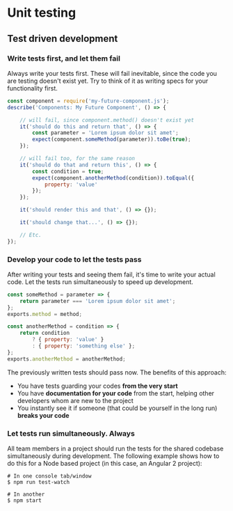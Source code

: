 # Unit testing

## Test driven development

### Write tests first, and let them fail
Always write your tests first. These will fail inevitable, since the code you are testing doesn't exist yet. Try to think of it as writing specs for your functionality first.

```js
const component = require('my-future-component.js');
describe('Components: My Future Component', () => {

	// will fail, since component.method() doesn't exist yet
	it('should do this and return that', () => {
		const parameter = 'Lorem ipsum dolor sit amet';
		expect(component.someMethod(parameter)).toBe(true);
	});

	// will fail too, for the same reason
	it('should do that and return this', () => {
		const condition = true;
		expect(component.anotherMethod(condition)).toEqual({
			property: 'value'
		});
	});

	it('should render this and that', () => {});

	it('should change that...', () => {});

	// Etc.
});
```

### Develop your code to let the tests pass
After writing your tests and seeing them fail, it's time to write your actual code. Let the tests run simultaneously to speed up development.

```js
const someMethod = parameter => {
	return parameter === 'Lorem ipsum dolor sit amet';
};
exports.method = method;

const anotherMethod = condition => {
	return condition
		? { property: 'value' }
		: { property: 'something else' };
};
exports.anotherMethod = anotherMethod;
```

The previously written tests should pass now. The benefits of this approach:

- You have tests guarding your codes **from the very start**
- You have **documentation for your code** from the start, helping other developers whom are new to the project
- You instantly see it if someone (that could be yourself in the long run) **breaks your code**

### Let tests run simultaneously. Always

All team members in a project should run the tests for the shared codebase simultaneously during development. The following example shows how to do this for a Node based project (in this case, an Angular 2 project):

```shell
# In one console tab/window
$ npm run test-watch

# In another
$ npm start
```